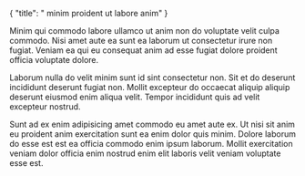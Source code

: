 {
"title": " minim proident ut labore anim"
}

Minim qui commodo labore ullamco ut anim non do voluptate velit culpa commodo. Nisi amet aute ea sunt ea laborum ut consectetur irure non fugiat. Veniam ea qui eu consequat anim ad esse fugiat dolore proident officia voluptate dolore.

Laborum nulla do velit minim sunt id sint consectetur non. Sit et do deserunt incididunt deserunt fugiat non. Mollit excepteur do occaecat aliquip aliquip deserunt eiusmod enim aliqua velit. Tempor incididunt quis ad velit excepteur nostrud.

Sunt ad ex enim adipisicing amet commodo eu amet aute ex. Ut nisi sit anim eu proident anim exercitation sunt ea enim dolor quis minim. Dolore laborum do esse est est ea officia commodo enim ipsum laborum. Mollit exercitation veniam dolor officia enim nostrud enim elit laboris velit veniam voluptate esse est.